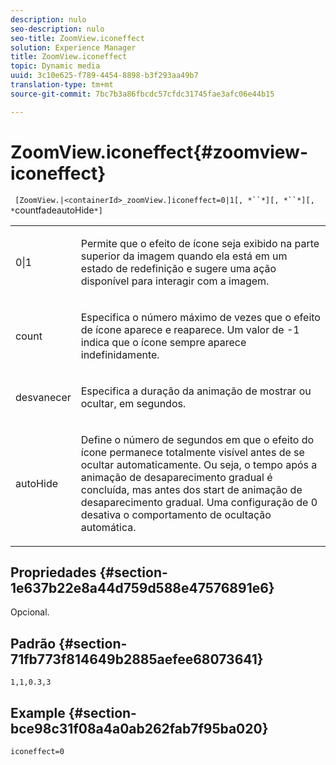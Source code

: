 ```yaml
---
description: nulo
seo-description: nulo
seo-title: ZoomView.iconeffect
solution: Experience Manager
title: ZoomView.iconeffect
topic: Dynamic media
uuid: 3c10e625-f789-4454-8898-b3f293aa49b7
translation-type: tm+mt
source-git-commit: 7bc7b3a86fbcdc57cfdc31745fae3afc06e44b15

---
```



# ZoomView.iconeffect{#zoomview-iconeffect}

` [ZoomView.|<containerId>_zoomView.]iconeffect=0|1[, *``*][, *``*][, *`countfadeautoHide`*]`

<table id="table_6CAA904E976A41BD994D8926F46F0BAF"> 
 <tbody> 
  <tr> 
   <td colname="col1"> <p> <span class="codeph"> 0|1</span> </p> </td> 
   <td colname="col2"> <p> Permite que o efeito <span class="codeph"> de</span> ícone seja exibido na parte superior da imagem quando ela está em um estado de redefinição e sugere uma ação disponível para interagir com a imagem. </p> </td> 
  </tr> 
  <tr> 
   <td colname="col1"> <p> <span class="codeph"><span class="varname"> count</span></span> </p> </td> 
   <td colname="col2"> <p> Especifica o número máximo de vezes que o <span class="codeph"> efeito</span> de ícone aparece e reaparece. Um valor de <span class="codeph"> -1</span> indica que o ícone sempre aparece indefinidamente. </p> </td> 
  </tr> 
  <tr> 
   <td colname="col1"> <p><span class="codeph"><span class="varname"> desvanecer</span></span> </p> </td> 
   <td colname="col2"> <p>Especifica a duração da animação de mostrar ou ocultar, em segundos. </p> </td> 
  </tr> 
  <tr> 
   <td colname="col1"> <p><span class="codeph"><span class="varname"> autoHide</span></span> </p> </td> 
   <td colname="col2"> <p>Define o número de segundos em que o <span class="codeph"> efeito</span> do ícone permanece totalmente visível antes de se ocultar automaticamente. Ou seja, o tempo após a animação de desaparecimento gradual é concluída, mas antes dos start de animação de desaparecimento gradual. Uma configuração de <span class="codeph"> 0</span> desativa o comportamento de ocultação automática. </p> </td> 
  </tr> 
 </tbody> 
</table>

## Propriedades {#section-1e637b22e8a44d759d588e47576891e6}

Opcional.

## Padrão {#section-71fb773f814649b2885aefee68073641}

`1,1,0.3,3`

## Example {#section-bce98c31f08a4a0ab262fab7f95ba020}

`iconeffect=0`
